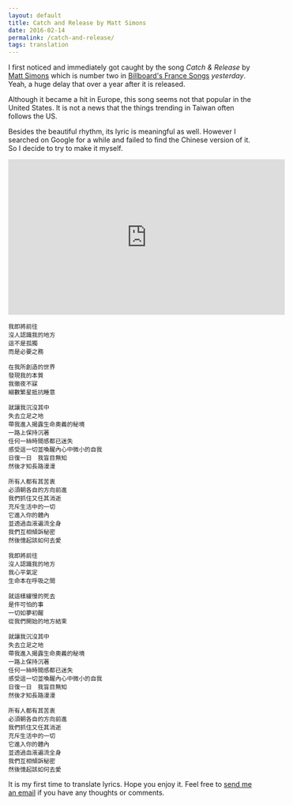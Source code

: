 ```yaml
---
layout: default
title: Catch and Release by Matt Simons
date: 2016-02-14
permalink: /catch-and-release/
tags: translation
---
```


I first noticed and immediately got caught by the song *Catch & Release* by [Matt Simons](http://mattsimonsmusic.com/) which is number two in [Billboard's France Songs](http://www.billboard.com/charts/france-songs) *yesterday*. Yeah, a huge delay that over a year after it is released.

Although it became a hit in Europe, this song seems not that popular in the United States. It is not a news that the things trending in Taiwan often follows the US.

Besides the beautiful rhythm, its lyric is meaningful as well. However I searched on Google for a while and failed to find the Chinese version of it. So I decide to try to make it myself.

<div class="video-container"><iframe width="560" height="315" src="https://www.youtube.com/embed/Rip0bX2qrIs" frameborder="0" allowfullscreen></iframe></div>

    我即將前往
    沒人認識我的地方
    這不是孤獨
    而是必要之務

    在我所創造的世界
    發現我的本質
    我徹夜不寐
    細數繁星抵抗睡意

    就讓我沉沒其中
    失去立足之地
    帶我進入揭露生命奧義的秘境
    一路上保持沉著
    任何一絲時間感都已迷失
    感受這一切並喚醒內心中微小的自我
    日復一日　我盲目無知
    然後才知長路漫漫

    所有人都有其苦衷
    必須朝各自的方向前進
    我們抓住又任其消逝
    充斥生活中的一切
    它進入你的體內
    並透過血液遍流全身
    我們互相傾訴秘密
    然後憶起該如何去愛

    我即將前往
    沒人認識我的地方
    我心平氣定
    生命本在呼吸之間

    就這樣緩慢的死去
    是件可怕的事
    一切如夢初醒
    從我們開始的地方結束

    就讓我沉沒其中
    失去立足之地
    帶我進入揭露生命奧義的秘境
    一路上保持沉著
    任何一絲時間感都已迷失
    感受這一切並喚醒內心中微小的自我
    日復一日　我盲目無知
    然後才知長路漫漫

    所有人都有其苦衷
    必須朝各自的方向前進
    我們抓住又任其消逝
    充斥生活中的一切
    它進入你的體內
    並透過血液遍流全身
    我們互相傾訴秘密
    然後憶起該如何去愛

It is my first time to translate lyrics. Hope you enjoy it. Feel free to [send me an email](mailto:yuchunlo.2401@gmail.com) if you have any thoughts or comments.
